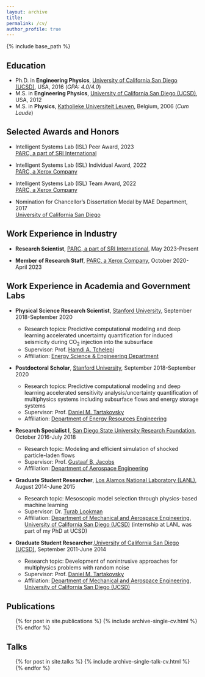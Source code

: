 ```yaml
---
layout: archive
title: 
permalink: /cv/
author_profile: true
---
```


{% include base_path %}

## Education

* Ph.D. in **Engineering Physics**, [University of California San Diego (UCSD)](https://ucsd.edu/), USA, 2016 (*GPA: 4.0/4.0*)
* M.S. in **Engineering Physics**, [University of California San Diego (UCSD)](https://ucsd.edu/), USA, 2012
* M.S. in **Physics**, [Katholieke Universiteit Leuven](https://www.kuleuven.be/english/), Belgium, 2006 (*Cum Laude*)

## Selected Awards and Honors

* Intelligent Systems Lab (ISL) Peer Award, 2023
  <br>[PARC, a part of SRI International](https://www.parc.com/)   

* Intelligent Systems Lab (ISL) Individual Award, 2022
  <br>[PARC, a Xerox Company](https://www.parc.com/)   

* Intelligent Systems Lab (ISL) Team Award, 2022
  <br>[PARC, a Xerox Company](https://www.parc.com/)   

* Nomination for Chancellor’s Dissertation Medal by MAE Department, 2017
  <br>[University of California San Diego](https://ucsd.edu/)

<!---* College of Engineering Dean's Fellowship, 2009-2010  
  <br>[University of Michigan Ann Arbor](https://umich.edu/)--->

## Work Experience in Industry

* **Research Scientist**, [PARC, a part of SRI International](https://www.parc.com), May 2023-Present

* **Member of Research Staff**, [PARC, a Xerox Company](https://www.parc.com), October 2020-April 2023
  
## Work Experience in Academia and Government Labs

* **Physical Science Research Scientist**, [Stanford University](https://www.stanford.edu), September 2018-September 2020
  * Research topics: Predictive computational modeling and deep learning accelerated uncertainty quantification for induced seismicity during $\mathrm{CO}_2$ injection into the subsurface
  * Supervisor: Prof. [Hamdi A. Tchelepi](https://profiles.stanford.edu/hamdi-tchelepi)
  * Affiliation: [Energy Science & Engineering Department](https://ese.stanford.edu/)

* **Postdoctoral Scholar**, [Stanford University](https://www.stanford.edu), September 2018-September 2020
  * Research topics: Predictive computational modeling and deep learning accelerated sensitivity analysis/uncertainty quantification of multiphysics systems including subsurface flows and energy storage systems
  * Supervisor: Prof. [Daniel M. Tartakovsky](https://profiles.stanford.edu/daniel-tartakovsky)
  * Affiliation: [Department of Energy Resources Engineering](https://earth.stanford.edu/ere)

* **Research Specialist I**, [San Diego State University Research Foundation](https://www.foundation.sdsu.edu/), October 2016-July 2018
  * Research topic: Modeling and efficient simulation of shocked particle-laden flows
  * Supervisor: Prof. [Gustaaf B, Jacobs](http://attila.sdsu.edu/~jacobs/index.html)
  * Affiliation: [Department of Aerospace Engineering](https://aerospace.sdsu.edu/)
  
* **Graduate Student Researcher**, [Los Alamos National Laboratory (LANL)](https://www.lanl.gov/), August 2014-June 2015
  * Research topic: Mesoscopic model selection through physics-based machine learning
  * Supervisor: Dr. [Turab Lookman](https://www.linkedin.com/in/turab-lookman-31277b4)
  * Affiliation: [Department of Mechanical and Aerospace Engineering](http://maeweb.ucsd.edu/), [University of California San Diego (UCSD)](https://ucsd.edu/) (internship at LANL was part of my PhD at UCSD) 

* **Graduate Student Researcher**,[University of California San Diego (UCSD)](https://ucsd.edu/), September 2011-June 2014
  * Research topic: Development of nonintrusive approaches for multiphysics problems with random noise
  * Supervisor: Prof. [Daniel M. Tartakovsky](https://profiles.stanford.edu/daniel-tartakovsky)
  * Affiliation: [Department of Mechanical and Aerospace Engineering](http://maeweb.ucsd.edu/), [University of California San Diego (UCSD)](https://ucsd.edu/) 

## Publications

  <ul>{% for post in site.publications %}
    {% include archive-single-cv.html %}
  {% endfor %}</ul>
  
## Talks

  <ul>{% for post in site.talks %}
    {% include archive-single-talk-cv.html %}
  {% endfor %}</ul>

<!---Teaching
======
  <ul>{% for post in site.teaching %}
    {% include archive-single-cv.html %}
  {% endfor %}</ul>
  
Service and leadership
======
* Currently signed in to 43 different slack teams --->
